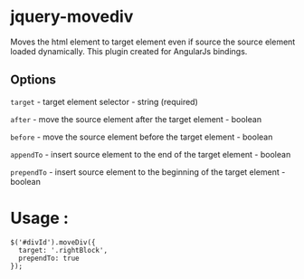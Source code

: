 # jquery-movediv
Moves the html element to target element even if source the source element loaded dynamically. This plugin created for AngularJs bindings.

Options
-------

`target` - target element selector - string (required)

`after` - move the source element after the target element - boolean

`before` - move the source element before the target element - boolean

`appendTo` - insert source element to the end of the target element - boolean

`prependTo` - insert source element to the beginning of the target element - boolean

# Usage : 
    $('#divId').moveDiv({
      target: '.rightBlock',
      prependTo: true   
    });
